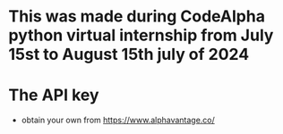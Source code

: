 # This was made during CodeAlpha python virtual internship from July 15st to August 15th july of 2024

# The API key
- obtain your own from https://www.alphavantage.co/